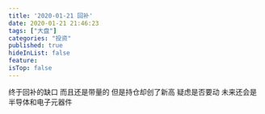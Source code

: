 ```yaml
---
title: '2020-01-21 回补'
date: 2020-01-21 21:46:23
tags: ["大盘"]
categories: "投资"
published: true
hideInList: false
feature: 
isTop: false
---
```

终于回补的缺口
而且还是带量的
但是持仓却创了新高
疑虑是否要动
未来还会是半导体和电子元器件
<!-- more -->
